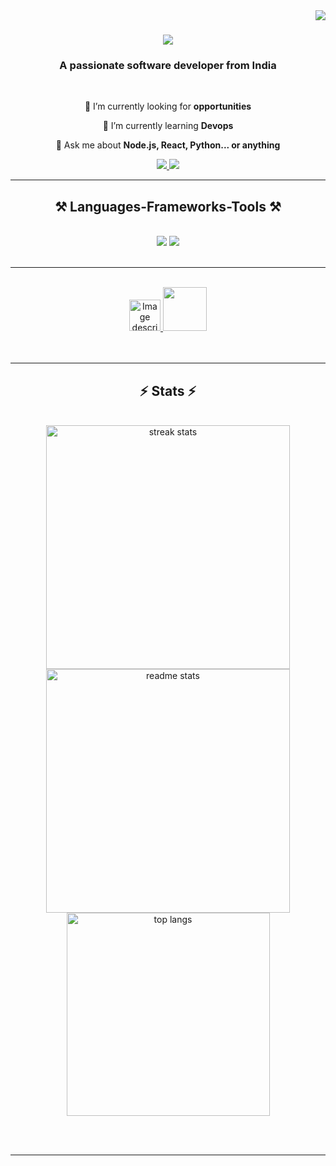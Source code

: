 <img align="right" src="https://visitor-badge.laobi.icu/badge?page_id=ReddyJcr.ReddyJcr" />

<h1 align="center">
        <img src="https://readme-typing-svg.herokuapp.com/?font=Righteous&size=35&center=true&vCenter=true&width=500&height=70&duration=4000&lines=Hi+There!+👋;+I'm+Jaya+Chandra+Reddy!;"/>

</h1>

<h3 align="center">A passionate software developer from India</h3>

<br/>

<div align="center">
 
 🔭 I’m currently looking for **opportunities**
 
 🌱 I’m currently learning **Devops**

💬 Ask me about **Node.js, React, Python... or anything**

<!--⚡ Fun fact **Game of Thrones Night's Watch cloaks are made from Ikea rugs** -->

 </div>
 
<div align="center"> 
  <a href="mailto:chandureddy4645@gmail.com">
    <img src="https://img.shields.io/badge/Gmail-333333?style=for-the-badge&logo=gmail&logoColor=red" />
  </a>
  <a href="https://www.linkedin.com/in/g-jaya-chandra-reddy-63230022a?utm_source=share&utm_campaign=share_via&utm_content=profile&utm_medium=android_app
" target="_blank">
    <img src="https://img.shields.io/badge/LinkedIn-0077B5?style=for-the-badge&logo=linkedin&logoColor=white" target="_blank" />
  </a>
  
</div>

 <hr/>
 
<h2 align="center">⚒️ Languages-Frameworks-Tools ⚒️</h2>
<br/>
<div align="center">
    <img src="https://skillicons.dev/icons?i=react,bootstrap,html,css,vscode,github,tailwind,git,r" />
    <img src="https://skillicons.dev/icons?i=nodejs,python,javascript,typescript,express,mongodb,c,java,nextjs,mysql" /><br>
</div>

<br/>
<hr/>





  <br>
<div align = center>
<a href="https://leetcode.com/MrGod4/">
  <img src="https://tse2.mm.bing.net/th?id=OIP.-iI3efXyfKiTWuuYKDJzyAHaHa&pid=Api&P=0&h=220" alt="Image description" width="50" height="50">
</a>
  <a href="https://auth.geeksforgeeks.org/user/jayachandra04">
  <img src="https://tse3.mm.bing.net/th?id=OIP.kWTQ-iUYg_yza-dWP3tsRQHaHa&pid=Api&P=0&h=220" width="70" height="70">
</a>
  <br/><br/><br/>
</div>

<hr/>

<h2 align="center">⚡ Stats ⚡</h2>
<br>
<div align=center>
  <img width=390 src="https://github-readme-streak-stats-ReddyJcr.vercel.app/?user=ReddyJcr&count_private=true&theme=react&border_radius=10" alt="streak stats"/>
  <img width=390 src="https://github-readme-stats-ReddyJcr.vercel.app/api?username=ReddyJcr&count_private=true&show_icons=true&theme=react&rank_icon=github&border_radius=10" alt="readme stats" />
  <br/>
  <img width=325 align="center" src="https://github-readme-stats-ReddyJcr.vercel.app/api/top-langs/?username=ReddyJcr&hide=HTML&langs_count=8&layout=compact&theme=react&border_radius=10&size_weight=0.5&count_weight=0.5&exclude_repo=github-readme-stats" alt="top langs" />
</div>

<br/><br/>

<hr/>

<br/>



<br/>
